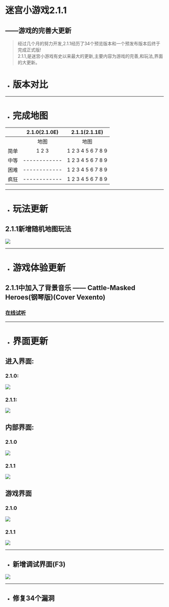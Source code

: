# 迷宫小游戏2.1.1
## ——游戏的完善大更新
> 经过几个月的努力开发,2.1.1经历了34个预览版本和一个预发布版本后终于完成正式版!    
2.1.1,是迷宫小游戏有史以来最大的更新,主要内容为游戏的完善,和玩法,界面的大更新。



- # 版本对比
---------
- # 完成地图

| | 2.1.0(2.1.0E) | 2.1.1(2.1.1E) |
| :----------: | :----------:| :--:|
| |地图 |地图|
|简单|     1 2 3    | 1 2 3 4 5 6 7 8 9 |
|中等| ------------ | 1 2 3 4 5 6 7 8 9 |
|困难| ------------ | 1 2 3 4 5 6 7 8 9 |
|疯狂| ------------ | 1 2 3 4 5 6 7 8 9 |

----------

- # 玩法更新
## 2.1.1新增随机地图玩法
![](https://s2.ax1x.com/2019/05/26/VE78iT.jpg)

----------

- # 游戏体验更新
## 2.1.1中加入了背景音乐 —— Cattle-Masked Heroes(钢琴版)(Cover Vexento)
### [在线试听](https://music.163.com/#/song?id=491780344)

----------

- # 界面更新
## 进入界面:

### 2.1.0:
![](https://s2.ax1x.com/2019/05/25/VkVdxA.jpg)
### 2.1.1:
![](https://s2.ax1x.com/2019/05/25/VkZiJe.jpg)

## 内部界面:

### 2.1.0
![](https://s2.ax1x.com/2019/05/25/VkeS6s.jpg)
### 2.1.1
![](https://s2.ax1x.com/2019/05/25/Vkee1J.jpg)

## 游戏界面

### 2.1.0
![](https://s2.ax1x.com/2019/05/26/VETjPO.jpg)
### 2.1.1
![](https://s2.ax1x.com/2019/05/26/VETxRe.jpg)

----------

- ## 新增调试界面(F3)
![](https://s2.ax1x.com/2019/05/26/VEH80I.jpg)

----------

- ## 修复34个漏洞
